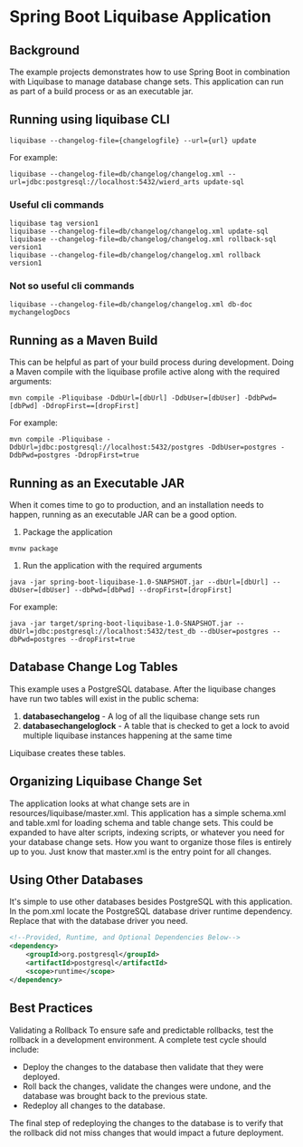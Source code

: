 # Spring Boot Liquibase Application

## Background

The example projects demonstrates how to use Spring Boot in combination with Liquibase to manage database change sets.
This application can run as part of a build process or as an executable jar.

## Running using liquibase CLI
```
liquibase --changelog-file={changelogfile} --url={url} update
```

For example:
```
liquibase --changelog-file=db/changelog/changelog.xml --url=jdbc:postgresql://localhost:5432/wierd_arts update-sql
````
### Useful cli commands
```
liquibase tag version1
liquibase --changelog-file=db/changelog/changelog.xml update-sql
liquibase --changelog-file=db/changelog/changelog.xml rollback-sql version1
liquibase --changelog-file=db/changelog/changelog.xml rollback version1
```

### Not so useful cli commands
```
liquibase --changelog-file=db/changelog/changelog.xml db-doc mychangelogDocs
```

## Running as a Maven Build

This can be helpful as part of your build process during development. Doing a Maven compile with the liquibase profile
active along with the required arguments:
```
mvn compile -Pliquibase -DdbUrl=[dbUrl] -DdbUser=[dbUser] -DdbPwd=[dbPwd] -DdropFirst==[dropFirst]
```

For example:
```
mvn compile -Pliquibase -DdbUrl=jdbc:postgresql://localhost:5432/postgres -DdbUser=postgres -DdbPwd=postgres -DdropFirst=true
````

## Running as an Executable JAR

When it comes time to go to production, and an installation needs to happen, running as an executable JAR can be a good
option.

1. Package the application

```
mvnw package
```

1. Run the application with the required arguments

```
java -jar spring-boot-liquibase-1.0-SNAPSHOT.jar --dbUrl=[dbUrl] --dbUser=[dbUser] --dbPwd=[dbPwd] --dropFirst=[dropFirst]
```

For example:

```
java -jar target/spring-boot-liquibase-1.0-SNAPSHOT.jar --dbUrl=jdbc:postgresql://localhost:5432/test_db --dbUser=postgres --dbPwd=postgres --dropFirst=true
```

## Database Change Log Tables

This example uses a PostgreSQL database. After the liquibase changes have run two tables will exist in the public
schema:

1. **databasechangelog** - A log of all the liquibase change sets run
1. **databasechangeloglock** - A table that is checked to get a lock to avoid multiple liquibase instances happening
   at the same time

Liquibase creates these tables.

## Organizing Liquibase Change Set

The application looks at what change sets are in resources/liquibase/master.xml.
This application has a simple schema.xml and table.xml for loading schema and table change sets. This could be expanded
to have alter scripts, indexing scripts, or whatever you need for your database change sets. How you want to organize
those files is entirely up to you. Just know that master.xml is the entry point for all changes.

## Using Other Databases

It's simple to use other databases besides PostgreSQL with this application. In the pom.xml locate the PostgreSQL
database driver runtime dependency. Replace that with the database driver you need.

```xml
<!--Provided, Runtime, and Optional Dependencies Below-->
<dependency>
    <groupId>org.postgresql</groupId>
    <artifactId>postgresql</artifactId>
    <scope>runtime</scope>
</dependency>
```

## Best Practices
Validating a Rollback
To ensure safe and predictable rollbacks, test the rollback in a development environment. A complete test cycle should include:
- Deploy the changes to the database then validate that they were deployed.
- Roll back the changes, validate the changes were undone, and the database was brought back to the previous state.
- Redeploy all changes to the database.


The final step of redeploying the changes to the database is to verify that the rollback did not miss changes that would impact a future deployment. 